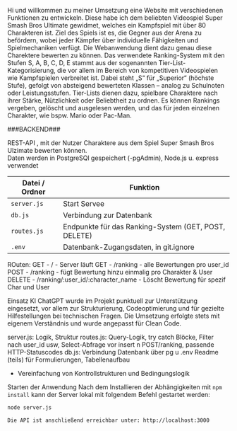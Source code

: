 Hi und willkommen zu meiner Umsetzung eine Website mit verschiedenen Funktionen zu entwickeln.
Diese habe ich dem beliebten Videospiel Super Smash Bros Ultimate gewidmet, welches ein Kampfspiel mit über 80 Charakteren ist. Ziel des Spiels ist es, die Gegner aus der Arena zu befördern, wobei jeder Kämpfer über individuelle Fähigkeiten und Spielmechaniken verfügt.
Die Webanwendung dient dazu genau diese Charektere bewerten zu können. Das verwendete Ranking-System mit den Stufen S, A, B, C, D, E stammt aus der sogenannten Tier-List-Kategorisierung, die vor allem im Bereich von kompetitiven Videospielen wie Kampfspielen verbreitet ist.
Dabei steht „S“ für „Superior“ (höchste Stufe), gefolgt von absteigend bewerteten Klassen – analog zu Schulnoten oder Leistungsstufen. Tier-Lists dienen dazu, spielbare Charaktere nach ihrer Stärke, Nützlichkeit oder Beliebtheit zu ordnen.
Es können Rankings vergeben, gelöscht und ausgelesen werden, und das für jeden einzelnen Charakter, wie bspw. Mario oder Pac-Man.


###BACKEND###

REST-API , mit der Nutzer Charaktere aus dem Spiel Super Smash Bros Ulzimate bewerten können.  
Daten werden in PostgreSQl gespeichert (-pgAdmin), Node.js u. express verwendet


| Datei / Ordner   | Funktion                                                   |
|------------------|------------------------------------------------------------|
| `server.js`      | Start Servee                                               |
| `db.js`          | Verbindung zur Datenbank                                   |
| `routes.js`      | Endpunkte für das Ranking-System (GET, POST, DELETE)       |
| `.env`           | Datenbank-Zugangsdaten, in git.ignore                      |

ROuten:
GET    -    /                                   -   Server läuft
GET    -    /ranking                            -   alle Bewertungen pro user_id
POST   -    /ranking                            -   fügt Bewertung hinzu einmalig pro Charakter & User
DELETE -    /ranking/:user_id/:character_name   -   Löscht Bewertung für spezif Char und User


Einsatz KI
ChatGPT wurde im Projekt punktuell zur Unterstützung eingesetzt, vor allem zur Strukturierung, Codeoptimierung und für gezielte Hilfestellungen bei technischen Fragen. Die Umsetzung erfolgte stets mit eigenem Verständnis und wurde angepasst für Clean Code.


server.js: Logik, Struktur
routes.js: Query-Logik, try catch Blöcke, Filter nach user_id usw, Select-Abfrage vor insert n POST/ranking, passende HTTP-Statuscodes
db.js: Verbindung Datenbank über pg u .env
Readme (teils) für Formulierungen, Tabellenaufbau
- Vereinfachung von Kontrollstrukturen und Bedingungslogik



Starten der Anwendung 
Nach dem Installieren der Abhängigkeiten mit `npm install` kann der Server lokal mit folgendem Befehl gestartet werden:

```bash
node server.js

Die API ist anschließend erreichbar unter: http://localhost:3000